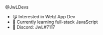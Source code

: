 @JwLDevs
- 😘 Interested in Web/ App Dev
- 🌱 Currently learning full-stack JavaScript
- 👾 Discord: JwL#7117

<!---
JwLDevs/JwLDevs is a ✨ special ✨ repository because its `README.md` (this file) appears on your GitHub profile.
You can click the Preview link to take a look at your changes.
--->
